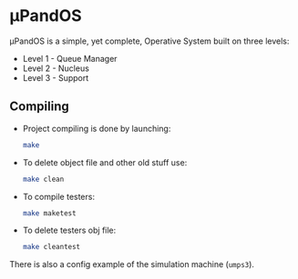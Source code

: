 # µPandOS

µPandOS is a simple, yet complete, Operative System built on three levels:
- Level 1 - Queue Manager
- Level 2 - Nucleus
- Level 3 - Support

## Compiling
- Project compiling is done by launching:
    ```sh
    make
    ```  
- To delete object file and other old stuff use:
    ```sh
    make clean
    ``` 
- To compile testers:
    ```sh
    make maketest
    ``` 
- To delete testers obj file:
    ```sh
    make cleantest
    ``` 

There is also a config example of the simulation machine (```umps3```).
